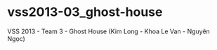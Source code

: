 vss2013-03_ghost-house
======================

VSS 2013 - Team 3 - Ghost House (Kim Long - Khoa Le Van - Nguyên Ngọc)
